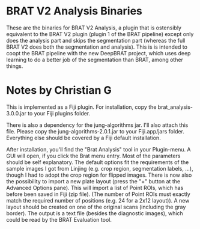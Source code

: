 # BRAT V2 Analysis Binaries
These are the binaries for BRAT V2 Analysis, a plugin that is ostensibly equivalent to the BRAT V2 plugin (plugin 1 of the BRAT pipeline) 
except only does the analysis part and skips the segmentation part (whereas the full BRAT V2 does both the segmentation and analysis). 
This is is intended to coopt the BRAT pipeline with the new DeepBRAT project, which uses deep learning to do a better job of the segmentation than BRAT,
among other things.

# Notes by Christian G
This is implemented as a Fiji plugin. For installation, copy the brat_analysis-3.0.0.jar to your Fiji plugins folder.

There is also a dependency for the jung-algorithms jar. I'll also attach this file. Please copy the jung-algorithms-2.0.1.jar to your Fiji.app/jars folder.
Everything else should be covered by a Fiji default installation.

After installation, you'll find the "Brat Analysis" tool in your Plugin-menu. A GUI will open, if you click the Brat menu entry. Most of the parameters should be self explanatory. The default options fit the requirements of the sample images I got from Linjing (e.g. crop region, segmentation labels, ...), though I had to adopt the crop region for flipped images. There is now also the possibility to import a new plate layout (press the "+" button at the Advanced Options pane). This will import a list of Point ROIs, which has before been saved in Fiji (zip file). (The number of Point ROIs must exactly match the required number of positions (e.g. 24 for a 2x12 layout)). A new layout should be created on one of the original scans (including the gray border).
The output is a text file (besides the diagnostic images), which could be read by the BRAT Evaluation tool.
